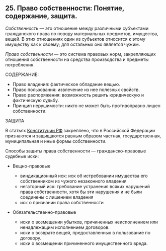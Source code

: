 ﻿## 25. Право собственности: Понятие, содержание, защита.

*Собственность* — это отношение между различными субъектами гражданского права
по поводу материальных предметов, имущества, вещей. В этих отношениях один
из субъектов относится к этому имуществу как к своему; для остальных оно
является чужим.

*Право собственности* — это система правовых норм, закрепляющих отношения
собственности на средства производства и предметы потребления.

СОДЕРЖАНИЕ:

- Право владения: фактическое обладание вещью.
- Право пользования: извлечение из нее полезных свойств.
- Право распоряжения: возможность решить юридическую и фактическую судьбу.
- Принцип нерушимости: никто не может быть противоправно лишен собственности.

ЗАЩИТА

В статьях [Конституции РФ](https://zakonrf.info/konstitucia/) закреплено,
что в Российской Федерации признаются и защищаются равным образом частная,
государственная, муниципальная и иные формы собственности.

Способы защиты права собственности — гражданско-правовые судебные иски:

-	Вещно-правовые

	-	виндикационный иск: иск об истребовании имущества его собственником
		из чужого незаконного владения
	-	негаторный иск: требование устранения всяких нарушений права
		собственности, хотя бы эти нарушения и не были соединены
		с лишением владения
	-	иск о признании права собственности
	
-	Обязательственно-правовые

	-	иски о возмещении убытков, причиненных неисполнением
	или ненадлежащим исполнением договоров.
	-	иски о возврате вещей, предоставленных в пользование по договору.
	-	иски о возмещении причиненного имущественного вреда.
